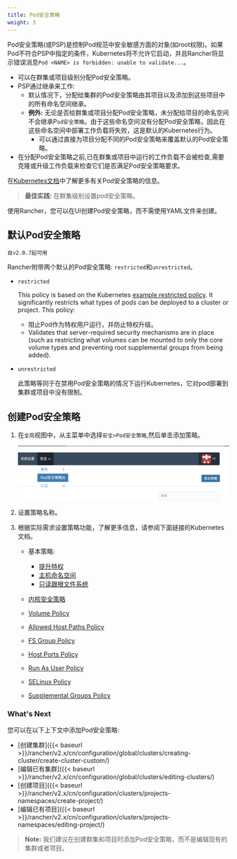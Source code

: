 ```yaml
---
title: Pod安全策略  
weight: 3
---
```


Pod安全策略(或PSP)是控制Pod规范中安全敏感方面的对象(如root权限)。如果Pod不符合PSP中指定的条件，Kubernetes将不允许它启动，并且Rancher将显示错误消息`Pod <NAME> is forbidden: unable to validate...`。

- 可以在群集或项目级别分配Pod安全策略。
- PSP通过继承来工作:
  - 默认情况下，分配给集群的Pod安全策略由其项目以及添加到这些项目中的所有命名空间继承。
  - **例外:** 无论是否给群集或项目分配Pod安全策略，未分配给项目的命名空间不会继承P`od安全策略`。由于这些命名空间没有分配Pod安全策略，因此在这些命名空间中部署工作负载将失败，这是默认的Kubernetes行为。
    - 可以通过直接为项目分配不同的Pod安全策略来覆盖默认的Pod安全策略。
- 在分配Pod安全策略之前,已在群集或项目中运行的工作负载不会被检查,需要克隆或升级工作负载来检查它们是否满足Pod安全策略要求。

在[Kubernetes文档](https://kubernetes.io/docs/concepts/policy/pod-security-policy/)中了解更多有关Pod安全策略的信息。

>**最佳实践:** 在群集级别设置pod安全策略。

使用Rancher，您可以在UI创建Pod安全策略，而不需使用YAML文件来创建。

## 默认Pod安全策略

`自v2.0.7起可用`

Rancher附带两个默认的Pod安全策略: `restricted`和`unrestricted`。

- `restricted`

  This policy is based on the Kubernetes [example restricted policy](https://raw.githubusercontent.com/kubernetes/website/master/content/en/examples/policy/restricted-psp.yaml). It significantly restricts what types of pods can be deployed to a cluster or project. This policy:

  - 阻止Pod作为特权用户运行，并防止特权升级。
  - Validates that server-required security mechanisms are in place (such as restricting what volumes can be mounted to only the core volume types and preventing root supplemental groups from being added). 

- `unrestricted`

  此策略等同于在禁用Pod安全策略的情况下运行Kubernetes，它对pod部署到集群或项目中没有限制。

## 创建Pod安全策略

1. 在`全局`视图中，从主菜单中选择`安全>Pod安全策略`,然后单击添加策略。

    ![image-20180829122715468](_index.assets/image-20180829122715468.png)

2. 设置策略名称。

3. 根据实际需求设置策略功能，了解更多信息，请参阅下面链接的Kubernetes文档。

    - 基本策略:

        - [提升特权][6]
        - [主机命名空间][2]
        - [只读跟根文件系统][1]

    - [内核安全策略][5]
    - [Volume Policy][1]
    - [Allowed Host Paths Policy][1]
    - [FS Group Policy][1]
    - [Host Ports Policy][2]
    - [Run As User Policy][3]
    - [SELinux Policy][4]
    - [Supplemental Groups Policy][3]

### What's Next

您可以在以下上下文中添加Pod安全策略:

- [创建集群]({{< baseurl >}}/rancher/v2.x/cn/configuration/global/clusters/creating-cluster/create-cluster-custom/)
- [编辑已有集群]({{< baseurl >}}/rancher/v2.x/cn/configuration/global/clusters/editing-clusters/)
- [创建项目]({{< baseurl >}}/rancher/v2.x/cn/configuration/clusters/projects-namespaces/create-project/)
- [编辑已有项目]({{< baseurl >}}/rancher/v2.x/cn/configuration/clusters/projects-namespaces/editing-project/)

> **Note:** 我们建议在创建群集和项目时添加Pod安全策略，而不是编辑现有的集群或者项目。

<!-- links -->

[1]: https://kubernetes.io/docs/concepts/policy/pod-security-policy/#volumes-and-file-systems
[2]: https://kubernetes.io/docs/concepts/policy/pod-security-policy/#host-namespaces
[3]: https://kubernetes.io/docs/concepts/policy/pod-security-policy/#users-and-groups
[4]: https://kubernetes.io/docs/concepts/policy/pod-security-policy/#selinux
[5]: https://kubernetes.io/docs/concepts/policy/pod-security-policy/#capabilities
[6]: https://kubernetes.io/docs/concepts/policy/pod-security-policy/#privilege-escalation
